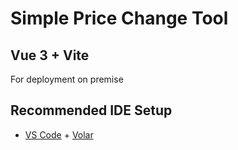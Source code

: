 # Simple Price Change Tool
## Vue 3 + Vite

For deployment on premise

## Recommended IDE Setup

- [VS Code](https://code.visualstudio.com/) + [Volar](https://marketplace.visualstudio.com/items?itemName=Vue.volar)
